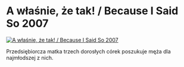 A właśnie, że tak! / Because I Said So 2007 
=============
[![A właśnie, że tak! / Because I Said So 2007 ](http://vidos.pl/images/player.gif)](http://vidos.pl/a-wlasnie-ze-tak-because-i-said-so-2007)

 Przedsiębiorcza matka trzech dorosłych córek poszukuje męża dla najmłodszej z nich.
